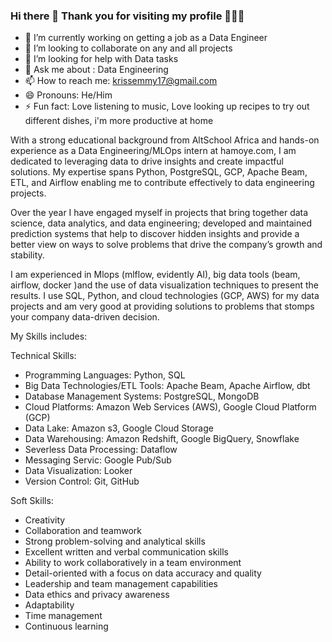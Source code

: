 ### Hi there 👋  Thank you for visiting my profile 👩🏾‍💻

- 🔭 I’m currently working on getting a job as a Data Engineer
- 👯 I’m looking to collaborate on any and all projects
- 🤔 I’m looking for help with Data tasks
- 💬 Ask me about : Data Engineering
- 📫 How to reach me: krissemmy17@gmail.com
- 😄 Pronouns: He/Him
- ⚡ Fun fact: Love listening to music, Love looking up recipes to try out different dishes, i'm more productive at home

With a strong educational background from AltSchool Africa and hands-on experience as a Data Engineering/MLOps intern at hamoye.com, I am dedicated to leveraging data to drive insights and create impactful solutions. My expertise spans Python, PostgreSQL, GCP, Apache Beam, ETL, and Airflow enabling me to contribute effectively to data engineering projects.

Over the year I have engaged myself in projects that bring together data science, data analytics, and data engineering; developed and maintained prediction systems that help to discover hidden insights and provide a better view on ways to solve problems that drive the company’s growth and stability.

I am experienced in Mlops (mlflow, evidently AI), big data tools (beam, airflow, docker )and the use of data visualization techniques to present the results. I use SQL, Python, and cloud technologies (GCP, AWS) for my data projects and am very good at providing solutions to problems that stomps your company data-driven decision.

My Skills includes:

Technical Skills:
- Programming Languages: Python, SQL
- Big Data Technologies/ETL Tools: Apache Beam, Apache Airflow, dbt
- Database Management Systems: PostgreSQL, MongoDB
- Cloud Platforms: Amazon Web Services (AWS), Google Cloud Platform (GCP)
- Data Lake: Amazon s3, Google Cloud Storage
- Data Warehousing: Amazon Redshift, Google BigQuery, Snowflake
- Severless Data Processing: Dataflow
- Messaging Servic: Google Pub/Sub
- Data Visualization: Looker
- Version Control: Git, GitHub


Soft Skills:
- Creativity
- Collaboration and teamwork
- Strong problem-solving and analytical skills
- Excellent written and verbal communication skills
- Ability to work collaboratively in a team environment
- Detail-oriented with a focus on data accuracy and quality
- Leadership and team management capabilities
- Data ethics and privacy awareness
- Adaptability
- Time management
- Continuous learning
